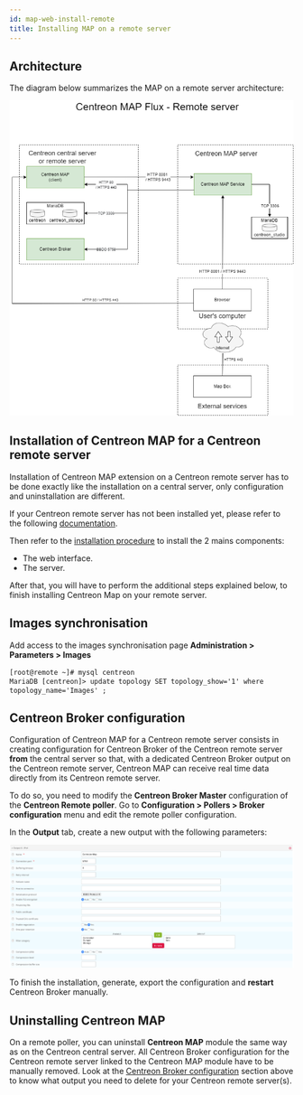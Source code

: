 ```yaml
---
id: map-web-install-remote
title: Installing MAP on a remote server
---
```


## Architecture

The diagram below summarizes the MAP on a remote server architecture:

![image](../assets/graph-views/ng/map-web-remote-server-schema.png)

## Installation of Centreon MAP for a Centreon remote server

Installation of Centreon MAP extension on a Centreon
remote server has to be done exactly like the installation on a
central server, only configuration and uninstallation are different.

If your Centreon remote server has not been installed yet, please refer to
the following
[documentation](../installation/installation-of-a-remote-server/using-packages.md).

Then refer to the [installation procedure](map-web-install.md) to install the 2 mains components:

- The web interface.
- The server.

After that, you will have to perform the additional steps explained below, to finish
installing Centreon Map on your remote server.

## Images synchronisation

Add access to the images synchronisation page **Administration  >  Parameters  >  Images**
```shell
[root@remote ~]# mysql centreon
MariaDB [centreon]> update topology SET topology_show='1' where topology_name='Images' ;
```

## Centreon Broker configuration

Configuration of Centreon MAP for a Centreon remote server consists
in creating configuration for Centreon Broker of the Centreon remote
server **from** the central server so that, with a dedicated Centreon
Broker output on the Centreon remote server, Centreon MAP can receive
real time data directly from its Centreon remote server.

To do so, you need to modify the **Centreon Broker Master**
configuration of the **Centreon Remote poller**. Go to
**Configuration > Pollers > Broker configuration** menu and edit the
remote poller configuration.

In the **Output** tab, create a new output with the following parameters:

![image](../assets/graph-views/output_broker.png)

To finish the installation, generate, export the configuration and
**restart** Centreon Broker manually.

## Uninstalling Centreon MAP

On a remote poller, you can uninstall **Centreon MAP** module the same
way as on the Centreon central server. All Centreon Broker configuration for the Centreon remote server linked to the Centreon
MAP module have to be manually removed. Look at the [Centreon Broker configuration](#centreon-broker-configuration) section above to
know what output you need to delete for your Centreon remote server(s).
